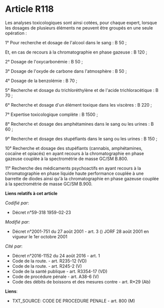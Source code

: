 # Article R118

Les analyses toxicologiques sont ainsi cotées, pour chaque expert, lorsque les dosages de plusieurs éléments ne peuvent être
groupés en une seule opération :

1° Pour recherche et dosage de l'alcool dans le sang : B 50 ;

Et, en cas de recours à la chromatographie en phase gazeuse : B 120 ;

2° Dosage de l'oxycarbonémie : B 50 ;

3° Dosage de l'oxyde de carbone dans l'atmosphère : B 50 ;

4° Dosage de la benzolémie : B 70 ;

5° Recherche et dosage du trichloréthylène et de l'acide trichloracétique : B 70 ;

6° Recherche et dosage d'un élément toxique dans les viscères : B 220 ;

7° Expertise toxicologique complète : B 1500 ;

8° Recherche et dosage des amphétamines dans le sang ou les urines : B 60 ;

9° Recherche et dosage des stupéfiants dans le sang ou les urines : B 150 ;

10° Recherche et dosage des stupéfiants (cannabis, amphétamines, cocaïne et opiacés) en ayant recours à la chromatographie en
phase gazeuse couplée à la spectrométrie de masse GC/SM B.800.

11° Recherche des médicaments psychoactifs en ayant recours à la chromatographie en phase liquide haute performance couplée à
une barrette de diodes ainsi qu'à la chromatographie en phase gazeuse couplée à la spectrométrie de masse GC/SM B.900.

**Liens relatifs à cet article**

_Codifié par_:

  - Décret n°59-318 1959-02-23

_Modifié par_:

  - Décret n°2001-751 du 27 août 2001 - art. 3 () JORF 28 août 2001 en vigueur le 1er octobre 2001

_Cité par_:

  - Décret n°2016-1152 du 24 août 2016 - art. 1
  - Code de la route. - art. R235-12 (VD)
  - Code de la route. - art. R245-2 (V)
  - Code de la santé publique - art. R3354-17 (VD)
  - Code de procédure pénale - art. A38-6 (V)
  - Code des débits de boissons et des mesures contre  - art. R*29 (Ab)

**Liens**:

  - TXT_SOURCE: CODE DE PROCEDURE PENALE - art. 800 (M)
